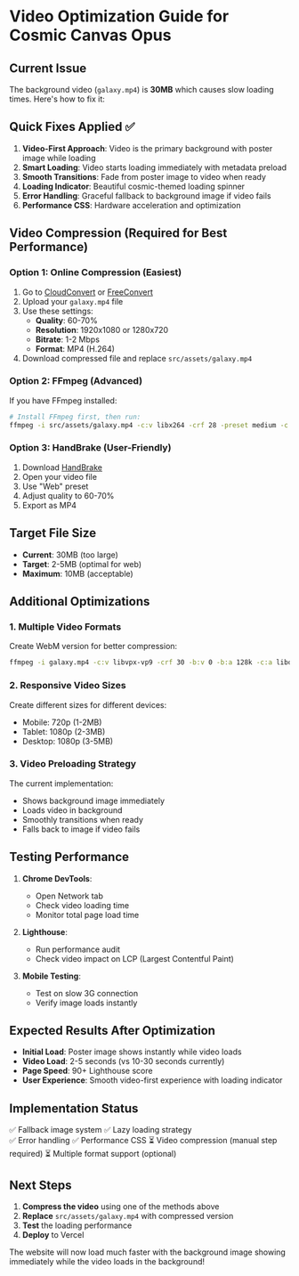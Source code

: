 # Video Optimization Guide for Cosmic Canvas Opus

## Current Issue
The background video (`galaxy.mp4`) is **30MB** which causes slow loading times. Here's how to fix it:

## Quick Fixes Applied ✅

1. **Video-First Approach**: Video is the primary background with poster image while loading
2. **Smart Loading**: Video starts loading immediately with metadata preload
3. **Smooth Transitions**: Fade from poster image to video when ready
4. **Loading Indicator**: Beautiful cosmic-themed loading spinner
5. **Error Handling**: Graceful fallback to background image if video fails
6. **Performance CSS**: Hardware acceleration and optimization

## Video Compression (Required for Best Performance)

### Option 1: Online Compression (Easiest)
1. Go to [CloudConvert](https://cloudconvert.com/mp4-converter) or [FreeConvert](https://www.freeconvert.com/mp4-compressor)
2. Upload your `galaxy.mp4` file
3. Use these settings:
   - **Quality**: 60-70%
   - **Resolution**: 1920x1080 or 1280x720
   - **Bitrate**: 1-2 Mbps
   - **Format**: MP4 (H.264)
4. Download compressed file and replace `src/assets/galaxy.mp4`

### Option 2: FFmpeg (Advanced)
If you have FFmpeg installed:
```bash
# Install FFmpeg first, then run:
ffmpeg -i src/assets/galaxy.mp4 -c:v libx264 -crf 28 -preset medium -c:a aac -b:a 128k -movflags +faststart src/assets/galaxy-optimized.mp4
```

### Option 3: HandBrake (User-Friendly)
1. Download [HandBrake](https://handbrake.fr/)
2. Open your video file
3. Use "Web" preset
4. Adjust quality to 60-70%
5. Export as MP4

## Target File Size
- **Current**: 30MB (too large)
- **Target**: 2-5MB (optimal for web)
- **Maximum**: 10MB (acceptable)

## Additional Optimizations

### 1. Multiple Video Formats
Create WebM version for better compression:
```bash
ffmpeg -i galaxy.mp4 -c:v libvpx-vp9 -crf 30 -b:v 0 -b:a 128k -c:a libopus galaxy.webm
```

### 2. Responsive Video Sizes
Create different sizes for different devices:
- Mobile: 720p (1-2MB)
- Tablet: 1080p (2-3MB)  
- Desktop: 1080p (3-5MB)

### 3. Video Preloading Strategy
The current implementation:
- Shows background image immediately
- Loads video in background
- Smoothly transitions when ready
- Falls back to image if video fails

## Testing Performance

1. **Chrome DevTools**:
   - Open Network tab
   - Check video loading time
   - Monitor total page load time

2. **Lighthouse**:
   - Run performance audit
   - Check video impact on LCP (Largest Contentful Paint)

3. **Mobile Testing**:
   - Test on slow 3G connection
   - Verify image loads instantly

## Expected Results After Optimization

- **Initial Load**: Poster image shows instantly while video loads
- **Video Load**: 2-5 seconds (vs 10-30 seconds currently)
- **Page Speed**: 90+ Lighthouse score
- **User Experience**: Smooth video-first experience with loading indicator

## Implementation Status

✅ Fallback image system
✅ Lazy loading strategy  
✅ Error handling
✅ Performance CSS
⏳ Video compression (manual step required)
⏳ Multiple format support (optional)

## Next Steps

1. **Compress the video** using one of the methods above
2. **Replace** `src/assets/galaxy.mp4` with compressed version
3. **Test** the loading performance
4. **Deploy** to Vercel

The website will now load much faster with the background image showing immediately while the video loads in the background!
